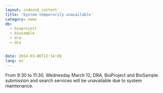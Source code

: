 ```yaml
---
layout: indexed_content
title: 'System temporarily unavailable'
category: news
db:
  - bioproject
  - biosample
  - dra
  - dta


date: 2014-03-06T12:14:09
lang: en
---
```


From 9:30 to 11:30, Wednesday March 12, DRA, BioProject and BioSample submission and search services will be unavailable due to system maintenance.
